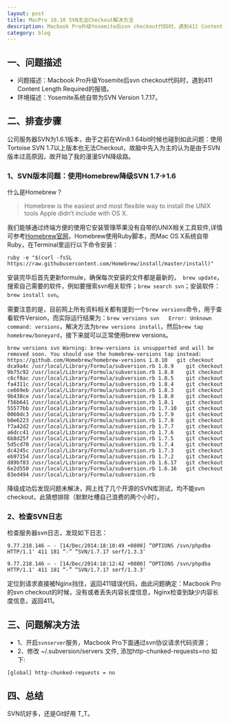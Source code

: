 ```yaml
---
layout: post
title: MacPro 10.10 SVN无法Checkout解决方法
description: Macbook Pro升级Yosemite后svn checkout代码时，遇到411 Content Length Required的报错，本文详细介绍了排查步骤以及解决方法。
category: blog
---
```



## 一、问题描述
* 问题描述：Macbook Pro升级Yosemite后svn checkout代码时，遇到411 Content Length Required的报错。
* 环境描述：Yosemite系统自带为SVN Version 1.7.17。

## 二、排查步骤
公司服务器SVN为1.6.1版本，由于之前在Win8.1 64bit时候也碰到如此问题：使用Tortoise SVN 1.7以上版本也无法Checkout，故脑中先入为主的认为是由于SVN版本过高原因，故开始了我的漫漫SVN降级路。

### 1、SVN版本问题：使用Homebrew降级SVN 1.7->1.6
什么是Homebrew？
> Homebrew is the easiest and most flexible way to install the UNIX tools Apple didn’t include with OS X.

我们能够通过终端方便的使用它安装管理苹果没有自带的UNIX相关工具软件,详情可参考[Homebrew官网](http://brew.sh/)，Homebrew使用Ruby脚本，而Mac OS X系统自带Ruby，在Terminal里运行以下命令安装：

``ruby -e "$(curl -fsSL https://raw.githubusercontent.com/Homebrew/install/master/install)"``

安装完毕后首先更新formule，确保每次安装的文件都是最新的，`` brew update``，搜索自己需要的软件，例如要搜索svn相关软件；``brew search svn``；安装软件：``brew install svn``。

需要注意的是，目前网上所有资料相关都有提到一个`brew versions`命令，用于查看软件Version，而实际运行结果为：`brew versions svn   Error: Unknown command: versions`，解决方法为`brew versions install`，然后`brew tap homebrew/boneyard`，接下来就可以正常使用brew versions。

``brew versions svn
Warning: brew-versions is unsupported and will be removed soon.
You should use the homebrew-versions tap instead:
  https://github.com/Homebrew/homebrew-versions
1.8.10   git checkout dca9a4c /usr/local/Library/Formula/subversion.rb
1.8.9    git checkout 9b75c92 /usr/local/Library/Formula/subversion.rb
1.8.8    git checkout c6cf8ac /usr/local/Library/Formula/subversion.rb
1.8.5    git checkout fa4311c /usr/local/Library/Formula/subversion.rb
1.8.4    git checkout ce669eb /usr/local/Library/Formula/subversion.rb
1.8.3    git checkout 9b438ce /usr/local/Library/Formula/subversion.rb
1.8.0    git checkout f56b641 /usr/local/Library/Formula/subversion.rb
1.8.1    git checkout 55577bb /usr/local/Library/Formula/subversion.rb
1.7.10   git checkout 0060dc3 /usr/local/Library/Formula/subversion.rb
1.7.9    git checkout b0e6223 /usr/local/Library/Formula/subversion.rb
1.7.8    git checkout f7a42d2 /usr/local/Library/Formula/subversion.rb
1.7.7    git checkout a6dcc41 /usr/local/Library/Formula/subversion.rb
1.7.6    git checkout 6b8d25f /usr/local/Library/Formula/subversion.rb
1.7.5    git checkout 5d5cd70 /usr/local/Library/Formula/subversion.rb
1.7.4    git checkout dc4245c /usr/local/Library/Formula/subversion.rb
1.7.3    git checkout eb97154 /usr/local/Library/Formula/subversion.rb
1.7.2    git checkout d89bf83 /usr/local/Library/Formula/subversion.rb
1.6.17   git checkout 6e2d550 /usr/local/Library/Formula/subversion.rb
1.6.16   git checkout 83ed494 /usr/local/Library/Formula/subversion.rb``

降级成功后发现问题未解决，网上找了几个开源的SVN库测试，均不能svn checkout，此猜想排除（默默吐槽自己浪费的两个小时）。

### 2、检查SVN日志
检查服务器svn日志，发现如下日志：

``9.77.218.146 – - [14/Dec/2014:18:10:49 +0800] “OPTIONS /svn/phpdba HTTP/1.1″ 411 181 “-” “SVN/1.7.17 serf/1.3.3″``

``9.77.218.146 – - [14/Dec/2014:18:12:42 +0800] “OPTIONS /svn/phpdba HTTP/1.1″ 411 181 “-” “SVN/1.7.17 serf/1.3.3″
``

定位到请求直接被Nginx挡住，返回411错误代码，由此问题确定：Macbook Pro 的svn checkout的时候，没有或者丢失内容长度信息，Nginx检查到缺少内容长度信息，返回411。

## 三、问题解决方法
* 1、开启`svnserver`服务，Macbook Pro下面通过svn协议请求代码资源；
* 2、修改 ~/.subversion/servers 文件, 添加http-chunked-requests=no 如下:

``[global]
http-chunked-requests = no ``

## 四、总结
SVN坑好多，还是Git好用 T_T。


